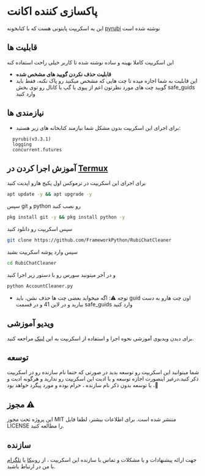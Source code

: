 # پاکسازی کننده اکانت 
این یه اسکریپت پایتونی هست که با کتابخونه [pyrubi](https://github.com/AliGanji1/pyrubi) نوشته شده است

## **قابلیت ها**
این اسکریپت کاملا بهینه و ساده نوشته شده تا کاربر خیلی راحت استفاده کنه

- **قابلیت حذف نکردن گویید های مشخص شده**
- این قابلیت به شما اجازه میده تا چت هایی که مشخص میکنید رو پاک نکنه، فقط باید گویید چت های مورد نظرتون اعم از پیوی یا گپ یا کانال رو توی بخش safe_guids وارد کنید 

## **نیازمندی ها**
- برای اجرای این اسکریپت بدون مشکل شما نیازمند کتابخانه های زیر هستید:
```
  pyrubi(v3.3.1)
  logging
  concurrent.futures
  ```
## **آموزش اجرا کردن در [Termux](https://f-droid.org/repo/com.termux_118.apk)**
برای اجرای این اسکریپت در ترموکس اول پکیج هارو اپدیت کنید
```bash
apt update -y && apt upgrade -y
```
سپس git و python رو نصب کنید 
```bash
pkg install git -y && pkg install python -y
```
سپس اسکریپت رو دانلود کنید 
```bash
git clone https://github.com/FrameworkPython/RubiChatCleaner
```
سپس وارد پوشه اسکریپت بشید 
```bash
cd RubiChatCleaner
```
و در آخر میتونید سورس رو با دستور زیر اجرا کنید
```bash
python AccountCleaner.py
```
- توجه ⚠️: اگه میخواید بعضی چت ها حذف نشن، باید guid اون چت هارو به دست بیارید و در لاین 41 و در قسمت safe_guids وارد کنید

## **ویدیو آموزشی**
برای دیدن ویدیوی آموزشی نحوه اجرا و استفاده از اسکریپت به این  [لینک](https://uupload.ir/view/cleaner_lex3.mp4/) مراجعه کنید.

## توسعه 
شما میتوانید این اسکریپت رو توسعه بدید در صورتی که حتما نام سازنده رو در اسکریپت ذکر کنید،در‌غیر اینصورت اجازه توسعه و یا ادیت این اسکریپت رو ندارید و هرگونه ادیت و یا توسعه بدون ذکر نام سازنده ، حرام بوده و مورد پیگرد خواهد بود ،🚷

## مجوز ⚠️

این پروژه تحت مجوز MIT منتشر شده است. برای اطلاعات بیشتر، لطفا فایل LICENSE را مطالعه کنید.

## سازنده
جهت ارائه پیشنهادات و یا مشکلات و تماس با سازنده این اسکریپت ، از [روبیکا](https://rubika.ir/framework_python) یا [تلگرام](https://t.me/Framework_Python) با من در ارتباط باشید.

